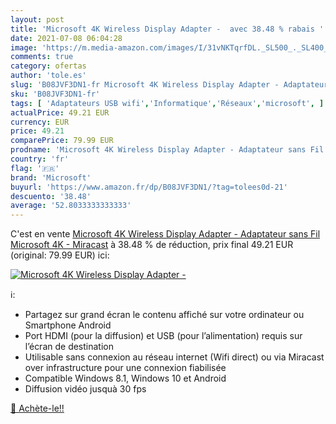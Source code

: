 ```yaml
---
layout: post
title: 'Microsoft 4K Wireless Display Adapter -  avec 38.48 % rabais '
date: 2021-07-08 06:04:28
image: 'https://m.media-amazon.com/images/I/31vNKTqrfDL._SL500_._SL400_.jpg'
comments: true
category: ofertas
author: 'tole.es'
slug: 'B08JVF3DN1-fr Microsoft 4K Wireless Display Adapter - Adaptateur sans...'
sku: 'B08JVF3DN1-fr'
tags: [ 'Adaptateurs USB wifi','Informatique','Réseaux','microsoft', ]
actualPrice: 49.21 EUR
currency: EUR
price: 49.21
comparePrice: 79.99 EUR
prodname: 'Microsoft 4K Wireless Display Adapter - Adaptateur sans Fil Microsoft 4K - Miracast'
country: 'fr'
flag: '🇫🇷'
brand: 'Microsoft'
buyurl: 'https://www.amazon.fr/dp/B08JVF3DN1/?tag=tolees0d-21'
descuento: '38.48'
average: '52.8033333333333'
---
```


C'est en vente [Microsoft 4K Wireless Display Adapter - Adaptateur sans Fil Microsoft 4K - Miracast](https://www.amazon.fr/dp/B08JVF3DN1/?tag=tolees0d-21)  à  38.48 % de réduction, prix final  49.21 EUR (original: 79.99 EUR) ici:

[![Microsoft 4K Wireless Display Adapter - ](https://m.media-amazon.com/images/I/31vNKTqrfDL._SL500_._SL400_.jpg)](https://www.amazon.fr/dp/B08JVF3DN1/?tag=tolees0d-21)

ℹ️:

- Partagez sur grand écran le contenu affiché sur votre ordinateur ou Smartphone Android
- Port HDMI (pour la diffusion) et USB (pour l’alimentation) requis sur l’écran de destination
- Utilisable sans connexion au réseau internet (Wifi direct) ou via Miracast over infrastructure pour une connexion fiabilisée
- Compatible Windows 8.1, Windows 10 et Android
- Diffusion vidéo jusquà 30 fps

[🛒 Achète-le!!](https://www.amazon.fr/dp/B08JVF3DN1/?tag=tolees0d-21)
